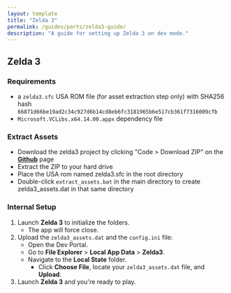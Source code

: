 ```yaml
---
layout: template
title: "Zelda 3"
permalink: /guides/ports/zelda3-guide/
description: "A guide for setting up Zelda 3 on dev mode."
---
```


## Zelda 3

### Requirements
- a `zelda3.sfc` USA ROM file (for asset extraction step only) with SHA256 hash `66871d66be19ad2c34c927d6b14cd8eb6fc3181965b6e517cb361f7316009cfb`
- `Microsoft.VCLibs.x64.14.00.appx` dependency file

### Extract Assets
- Download the zelda3 project by clicking "Code > Download ZIP" on the **[Github](<https://github.com/snesrev/zelda3>)** page
- Extract the ZIP to your hard drive
- Place the USA rom named zelda3.sfc in the root directory
- Double-click `extract_assets.bat` in the main directory to create zelda3_assets.dat in that same directory

### Internal Setup
1. Launch **Zelda 3** to initialize the folders.
    - The app will force close. 
2. Upload the `zelda3_assets.dat` and the `config.ini` file:
   - Open the Dev Portal.
   - Go to **File Explorer** > **Local App Data** > **Zelda3**.
   - Navigate to the **Local State** folder.
      - Click **Choose File**, locate your `zelda3_assets.dat` file, and **Upload**.
3. Launch **Zelda 3** and you're ready to play.